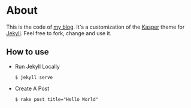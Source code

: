# About

This is the code of [my blog](http://omsobliga.github.io). It's a customization of the [Kasper](https://github.com/rosario/kasper) theme for [Jekyll](http://jekyllrb.com/). Feel free to fork, change and use it.

## How to use

- Run Jekyll Locally

  `$ jekyll serve`

- Create A Post

  `$ rake post title="Hello World"`
